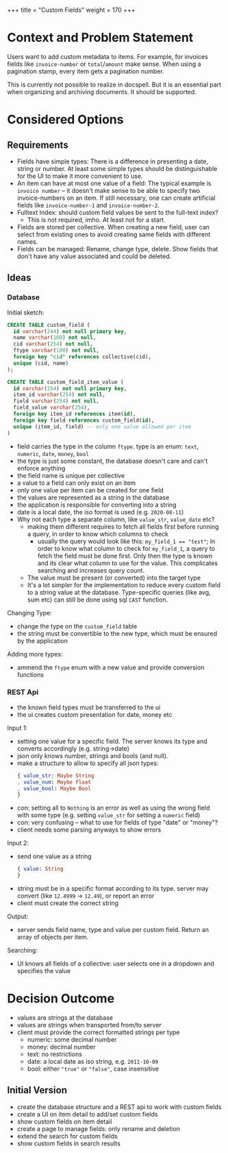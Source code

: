 +++
title = "Custom Fields"
weight = 170
+++

# Context and Problem Statement

Users want to add custom metadata to items. For example, for invoices
fields like `invoice-number` or `total`/`amount` make sense. When
using a pagination stamp, every item gets a pagination number.

This is currently not possible to realize in docspell. But it is an
essential part when organizing and archiving documents. It should be
supported.


# Considered Options

## Requirements

- Fields have simple types: There is a difference in presenting a
  date, string or number. At least some simple types should be
  distinguishable for the UI to make it more convenient to use.
- An item can have at most one value of a field: The typical example
  is `invoice number` – it doesn't make sense to be able to specify
  two invoice-numbers on an item. If still necessary, one can create
  artificial fields like `invoice-number-1` and `invoice-number-2`.
- Fulltext Index: should custom field values be sent to the full-text
  index?
  - This is not required, imho. At least not for a start.
- Fields are stored per collective. When creating a new field, user
  can select from existing ones to avoid creating same fields with
  different names.
- Fields can be managed: Rename, change type, delete. Show fields that
  don't have any value associated and could be deleted.

## Ideas

### Database

Initial sketch:

``` sql
CREATE TABLE custom_field (
  id varchar(244) not null primary key,
  name varchar(100) not null,
  cid varchar(254) not null,
  ftype varchar(100) not null,
  foreign key "cid" references collective(cid),
  unique (cid, name)
);

CREATE TABLE custom_field_item_value (
  id varchar(254) not null primary key,
  item_id varchar(254) not null,
  field varchar(254) not null,
  field_value varchar(254),
  foreign key item_id references item(id),
  foreign key field references custom_field(id),
  unique (item_id, field) -- only one value allowed per item
)
```

- field carries the type in the column `ftype`. type is an enum:
  `text`, `numeric`, `date`, `money`, `bool`
- the type is just some constant, the database doesn't care and can't
  enforce anything
- the field name is unique per collective
- a value to a field can only exist on an item
- only one value per item can be created for one field
- the values are represented as a string in the database
- the application is responsible for converting into a string
- date is a local date, the iso format is used (e.g. `2020-08-11`)
- Why not each type a separate column, like `value_str`, `value_date`
  etc?
  - making them different requires to fetch all fields first before
    running a query, in order to know which columns to check
    - usually the query would look like this: `my_field_1 == "test"`;
      in order to know what column to check for `my_field_1`, a query
      to fetch the field must be done first. Only then the type is
      known and its clear what column to use for the value. This
      complicates searching and increases query count.
  - The value must be present (or converted) into the target type
  - It's a lot simpler for the implementation to reduce every custom
    field to a string value at the database. Type-specific queries
    (like avg, sum etc) can still be done using sql `CAST` function.

Changing Type:
- change the type on the `custom_field` table
- the string must be convertible to the new type, which must be
  ensured by the application

Adding more types:
- ammend the `ftype` enum with a new value and provide conversion
  functions

### REST Api

- the known field types must be transferred to the ui
- the ui creates custom presentation for date, money etc

Input 1:
- setting one value for a specific field. The server knows its type
  and converts accordingly (e.g. string->date)
- json only knows number, strings and bools (and null).
- make a structure to allow to specify all json types:
  ``` elm
  { value_str: Maybe String
  , value_num: Maybe Float
  , value_bool: Maybe Bool
  }
  ```
- con: setting all to `Nothing` is an error as well as using the wrong
  field with some type (e.g. setting `value_str` for setting a
  `numeric` field)
- con: very confusing – what to use for fields of type "date" or
  "money"?
- client needs some parsing anyways to show errors

Input 2:
- send one value as a string
  ```elm
  { value: String
  }
  ```
- string must be in a specific format according to its type. server
  may convert (like `12.4999` → `12.49`), or report an error
- client must create the correct string


Output:
- server sends field name, type and value per custom field. Return an
  array of objects per item.

Searching:
- UI knows all fields of a collective: user selects one in a dropdown
  and specifies the value


# Decision Outcome

- values are strings at the database
- values are strings when transported from/to server
- client must provide the correct formatted strings per type
  - numeric: some decimal number
  - money: decimal number
  - text: no restrictions
  - date: a local date as iso string, e.g. `2011-10-09`
  - bool: either `"true"` or `"false"`, case insensitive

## Initial Version

- create the database structure and a REST api to work with custom
  fields
- create a UI on item detail to add/set custom fields
- show custom fields on item detail
- create a page to manage fields: only rename and deletion
- extend the search for custom fields
- show custom fields in search results
